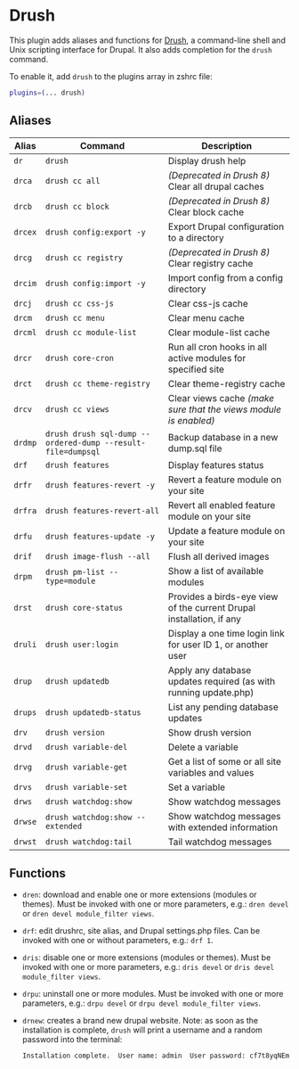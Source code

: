 # Drush

This plugin adds aliases and functions for [Drush](https://www.drush.org), a
command-line shell and Unix scripting interface for Drupal. It also adds
completion for the `drush` command.

To enable it, add `drush` to the plugins array in zshrc file:

```zsh
plugins=(... drush)
```

## Aliases

| Alias   | Command                                                     | Description                                                          |
| ------- | ----------------------------------------------------------- | -------------------------------------------------------------------- |
| `dr`    | `drush`                                                     | Display drush help                                                   |
| `drca`  | `drush cc all`                                              | _(Deprecated in Drush 8)_ Clear all drupal caches                    |
| `drcb`  | `drush cc block`                                            | _(Deprecated in Drush 8)_ Clear block cache                          |
| `drcex` | `drush config:export -y`                                    | Export Drupal configuration to a directory                           |
| `drcg`  | `drush cc registry`                                         | _(Deprecated in Drush 8)_ Clear registry cache                       |
| `drcim` | `drush config:import -y`                                    | Import config from a config directory                                |
| `drcj`  | `drush cc css-js`                                           | Clear css-js cache                                                   |
| `drcm`  | `drush cc menu`                                             | Clear menu cache                                                     |
| `drcml` | `drush cc module-list`                                      | Clear module-list cache                                              |
| `drcr`  | `drush core-cron`                                           | Run all cron hooks in all active modules for specified site          |
| `drct`  | `drush cc theme-registry`                                   | Clear theme-registry cache                                           |
| `drcv`  | `drush cc views`                                            | Clear views cache _(make sure that the views module is enabled)_     |
| `drdmp` | `drush drush sql-dump --ordered-dump --result-file=dumpsql` | Backup database in a new dump.sql file                               |
| `drf`   | `drush features`                                            | Display features status                                              |
| `drfr`  | `drush features-revert -y`                                  | Revert a feature module on your site                                 |
| `drfra` | `drush features-revert-all`                                 | Revert all enabled feature module on your site                       |
| `drfu`  | `drush features-update -y`                                  | Update a feature module on your site                                 |
| `drif`  | `drush image-flush --all`                                   | Flush all derived images                                             |
| `drpm`  | `drush pm-list --type=module`                               | Show a list of available modules                                     |
| `drst`  | `drush core-status`                                         | Provides a birds-eye view of the current Drupal installation, if any |
| `druli` | `drush user:login`                                          | Display a one time login link for user ID 1, or another user         |
| `drup`  | `drush updatedb`                                            | Apply any database updates required (as with running update.php)     |
| `drups` | `drush updatedb-status`                                     | List any pending database updates                                    |
| `drv`   | `drush version`                                             | Show drush version                                                   |
| `drvd`  | `drush variable-del`                                        | Delete a variable                                                    |
| `drvg`  | `drush variable-get`                                        | Get a list of some or all site variables and values                  |
| `drvs`  | `drush variable-set`                                        | Set a variable                                                       |
| `drws`  | `drush watchdog:show`                                       | Show watchdog messages                                               |
| `drwse` | `drush watchdog:show --extended`                            | Show watchdog messages with extended information                     |
| `drwst` | `drush watchdog:tail`                                       | Tail watchdog messages                                               |

## Functions

-   `dren`: download and enable one or more extensions (modules or themes). Must
    be invoked with one or more parameters, e.g.: `dren devel` or
    `dren devel module_filter views`.

-   `drf`: edit drushrc, site alias, and Drupal settings.php files. Can be
    invoked with one or without parameters, e.g.: `drf 1`.

-   `dris`: disable one or more extensions (modules or themes). Must be invoked
    with one or more parameters, e.g.: `dris devel` or
    `dris devel module_filter views`.

-   `drpu`: uninstall one or more modules. Must be invoked with one or more
    parameters, e.g.: `drpu devel` or `drpu devel module_filter views`.

-   `drnew`: creates a brand new drupal website. Note: as soon as the
    installation is complete, `drush` will print a username and a random
    password into the terminal:

    ```text
    Installation complete.  User name: admin  User password: cf7t8yqNEm
    ```
